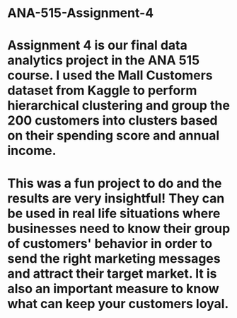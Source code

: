 # ANA-515-Assignment-4

# Assignment 4 is our final data analytics project in the ANA 515 course. I used the Mall Customers dataset from Kaggle to perform hierarchical clustering and group the 200 customers into clusters based on their spending score and annual income.

# This was a fun project to do and the results are very insightful! They can be used in real life situations where businesses need to know their group of customers' behavior in order to send the right marketing messages and attract their target market. It is also an important measure to know what can keep your customers loyal.
